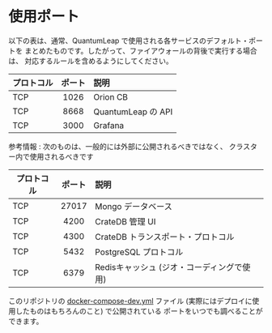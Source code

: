 # 使用ポート

以下の表は、通常、QuantumLeap で使用される各サービスのデフォルト・ポートを
まとめたものです。したがって、ファイアウォールの背後で実行する場合は、
対応するルールを含めるようにしてください。

| プロトコル        | ポート        | 説明       |
| -------------     |:-------------:| :-----|
|TCP| 1026|  Orion CB |
|TCP| 8668|  QuantumLeap の API |
|TCP| 3000|  Grafana |

参考情報 : 次のものは、一般的には外部に公開されるべきではなく、
クラスター内で使用されるべきです

| プロトコル        | ポート        | 説明       |
| -------------     |:-------------:| :-----|
|TCP                | 27017         |  Mongo データベース|
|TCP                | 4200          |  CrateDB 管理 UI |
|TCP                | 4300          |  CrateDB トランスポート・プロトコル |
|TCP                | 5432          |  PostgreSQL プロトコル |
|TCP                | 6379          |  Redisキャッシュ (ジオ・コーディングで使用) |

このリポジトリの
[docker-compose-dev.yml](https://raw.githubusercontent.com/smartsdk/ngsi-timeseries-api/master/docker/docker-compose-dev.yml)
ファイル (実際にはデプロイに使用したものはもちろんのこと) で公開されている
ポートをいつでも調べることができます。
